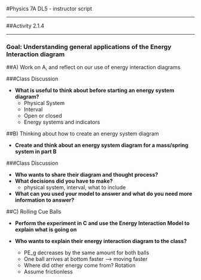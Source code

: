 #Physics 7A DL5 - instructor script

-----------------------

##Activity 2.1.4

-----------------------

### Goal: Understanding general applications of the Energy Interaction diagram

##A) Work on A, and reflect on our use of energy interaction diagrams

###Class Discussion

* **What is useful to think about before starting an energy system diagram?**
	* Physical System
	* Interval
	* Open or closed
	* Energy systems and indicators

##B) Thinking about how to create an energy system diagram
* **Create and think about an energy system diagram for a mass/spring system in part B**

###Class Discussion
* **Who wants to share their diagram and thought process?**
* **What decisions did you have to make?**
	* physical system, interval, what to include
* **What can you used your model to answer and what do you need more information to answer?**

##C) Rolling Cue Balls
* **Perform the experiment in C and use the Energy Interaction Model to explain what is going on**

* **Who wants to explain their energy interaction diagram to the class?**
	* PE_g decreases by the same amount for both balls
	* One ball arrives at bottom faster --> moving faster
	* Where did other energy come from? Rotation
	* Assume frictionless

